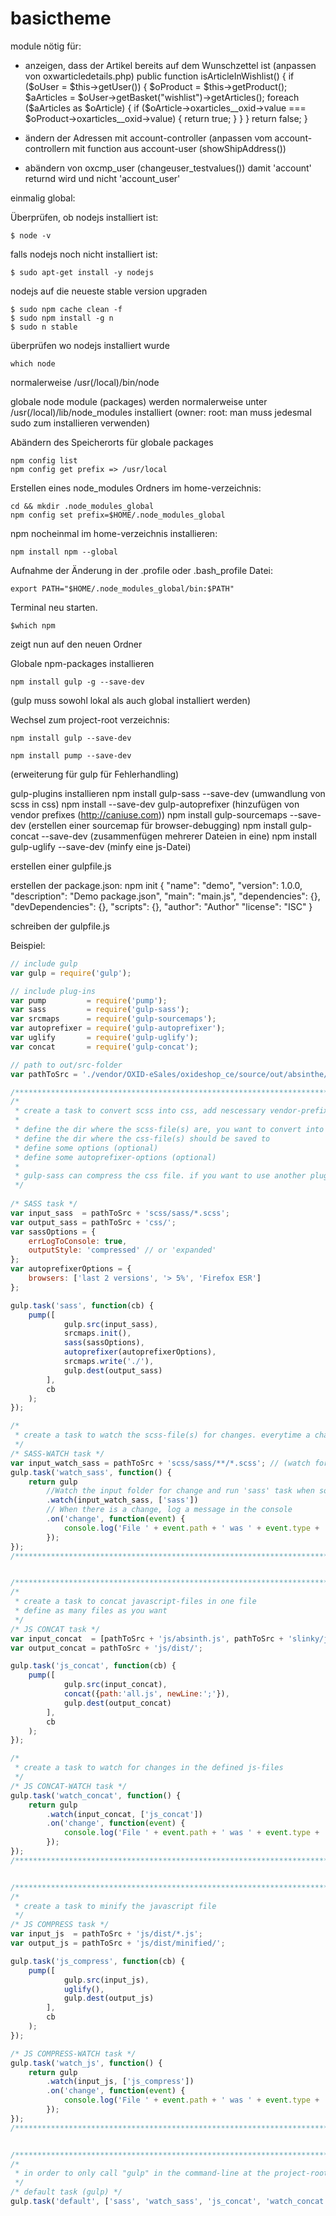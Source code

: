 # basictheme

module nötig für:
- anzeigen, dass der Artikel bereits auf dem Wunschzettel ist (anpassen von oxwarticledetails.php)
  public function isArticleInWishlist() {
      if ($oUser = $this->getUser()) {
          $oProduct = $this->getProduct();
          $aArticles = $oUser->getBasket("wishlist")->getArticles();
          foreach ($aArticles as $oArticle) {
              if ($oArticle->oxarticles__oxid->value === $oProduct->oxarticles__oxid->value) {
                  return true;
              }
          }
      }
      return false;
  }

- ändern der Adressen mit account-controller (anpassen vom account-controllern mit function aus account-user (showShipAddress())
- abändern von oxcmp_user (changeuser_testvalues()) damit 'account' returnd wird und nicht 'account_user'





einmalig
global:

Überprüfen, ob nodejs installiert ist:
```shell
$ node -v
```
falls nodejs noch nicht installiert ist:
```shell
$ sudo apt-get install -y nodejs
```
nodejs auf die neueste stable version upgraden
```shell
$ sudo npm cache clean -f
$ sudo npm install -g n
$ sudo n stable
```
überprüfen wo nodejs installiert wurde
```shell
which node
```
normalerweise /usr(/local)/bin/node

globale node module (packages) werden normalerweise unter /usr(/local)/lib/node_modules installiert (owner: root: man muss jedesmal sudo zum installieren verwenden)

Abändern des Speicherorts für globale packages
```shell
npm config list
npm config get prefix => /usr/local
```

Erstellen eines node_modules Ordners im home-verzeichnis:
```shell
cd && mkdir .node_modules_global
npm config set prefix=$HOME/.node_modules_global
```

npm nocheinmal im home-verzeichnis installieren:
```shell
npm install npm --global
```

Aufnahme der Änderung in der .profile oder .bash_profile Datei:
```shell
export PATH="$HOME/.node_modules_global/bin:$PATH"
```
Terminal neu starten.

```shell
$which npm
```
zeigt nun auf den neuen Ordner

Globale npm-packages installieren
```shell
npm install gulp -g --save-dev
```
(gulp muss sowohl lokal als auch global installiert werden)

Wechsel zum project-root verzeichnis:
```shell
npm install gulp --save-dev
```
```shell
npm install pump --save-dev
```
(erweiterung für gulp für Fehlerhandling)

gulp-plugins installieren
npm install gulp-sass --save-dev (umwandlung von scss in css)
npm install --save-dev gulp-autoprefixer (hinzufügen von vendor prefixes (http://caniuse.com))
npm install gulp-sourcemaps --save-dev (erstellen einer sourcemap für browser-debugging)
npm install gulp-concat --save-dev (zusammenfügen mehrerer Dateien in eine)
npm install gulp-uglify --save-dev (minfy eine js-Datei)

erstellen einer gulpfile.js

erstellen der package.json:
npm init
{
	"name": "demo",
	"version": 1.0.0,
	"description": "Demo package.json",
	"main": "main.js",
	"dependencies": {},
	"devDependencies": {},
	"scripts": {},
	"author": "Author"
	"license": "ISC"
}

schreiben der gulpfile.js

Beispiel:
```javascript
// include gulp
var gulp = require('gulp');

// include plug-ins
var pump         = require('pump');
var sass         = require('gulp-sass');
var srcmaps      = require('gulp-sourcemaps');
var autoprefixer = require('gulp-autoprefixer');
var uglify       = require('gulp-uglify');
var concat       = require('gulp-concat');

// path to out/src-folder
var pathToSrc = './vendor/OXID-eSales/oxideshop_ce/source/out/absinthe/src/';

/***************************************************************************************************/
/*
 * create a task to convert scss into css, add nescessary vendor-prefixes and write a sourcemap
 *
 * define the dir where the scss-file(s) are, you want to convert into css.
 * define the dir where the css-file(s) should be saved to
 * define some options (optional)
 * define some autoprefixer-options (optional)
 * 
 * gulp-sass can compress the css file. if you want to use another plugin (like gulp-cssnano (takes much longer and only saves some kB)) you can set the outputStyle to 'expanded'
 */
 
/* SASS task */
var input_sass  = pathToSrc + 'scss/sass/*.scss';
var output_sass = pathToSrc + 'css/';
var sassOptions = {
	errLogToConsole: true,
	outputStyle: 'compressed' // or 'expanded'
};
var autoprefixerOptions = {
	browsers: ['last 2 versions', '> 5%', 'Firefox ESR']
};

gulp.task('sass', function(cb) {
	pump([
			gulp.src(input_sass),
			srcmaps.init(),
			sass(sassOptions),
			autoprefixer(autoprefixerOptions),
			srcmaps.write('./'),
			gulp.dest(output_sass)
		],
		cb
	);
});

/*
 * create a task to watch the scss-file(s) for changes. everytime a change is happening, the sass-task from above will be called
 */
/* SASS-WATCH task */
var input_watch_sass = pathToSrc + 'scss/sass/**/*.scss'; // (watch for changes in all subfolders)
gulp.task('watch_sass', function() {
	return gulp
		//Watch the input folder for change and run 'sass' task when something happens
		.watch(input_watch_sass, ['sass'])
		// When there is a change, log a message in the console
		.on('change', function(event) {
			console.log('File ' + event.path + ' was ' + event.type + ', running tasks...');
		});
});
/***************************************************************************************************/


/***************************************************************************************************/
/*
 * create a task to concat javascript-files in one file
 * define as many files as you want
 */
/* JS CONCAT task */
var input_concat  = [pathToSrc + 'js/absinth.js', pathToSrc + 'slinky/js/*.js'];
var output_concat = pathToSrc + 'js/dist/';

gulp.task('js_concat', function(cb) {
	pump([
			gulp.src(input_concat),
			concat({path:'all.js', newLine:';'}),
			gulp.dest(output_concat)
		],
		cb
	);
});

/*
 * create a task to watch for changes in the defined js-files
 */
/* JS CONCAT-WATCH task */
gulp.task('watch_concat', function() {
	return gulp
		.watch(input_concat, ['js_concat'])
		.on('change', function(event) {
			console.log('File ' + event.path + ' was ' + event.type + ', running tasks...');
		});
});
/***************************************************************************************************/


/***************************************************************************************************/
/*
 * create a task to minify the javascript file
 */
/* JS COMPRESS task */
var input_js  = pathToSrc + 'js/dist/*.js';
var output_js = pathToSrc + 'js/dist/minified/';

gulp.task('js_compress', function(cb) {
	pump([
			gulp.src(input_js),
			uglify(),
			gulp.dest(output_js)
		],
		cb
	);
});

/* JS COMPRESS-WATCH task */
gulp.task('watch_js', function() {
	return gulp
		.watch(input_js, ['js_compress'])
		.on('change', function(event) {
			console.log('File ' + event.path + ' was ' + event.type + ', running tasks...');
		});
});
/***************************************************************************************************/


/***************************************************************************************************/
/*
 * in order to only call "gulp" in the command-line at the project-root you can add the created tasks to the gulp-default-task
 */
/* default task (gulp) */
gulp.task('default', ['sass', 'watch_sass', 'js_concat', 'watch_concat', 'js_compress', 'watch_js']);
```
